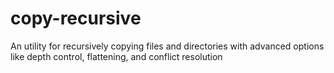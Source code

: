 # copy-recursive
An utility for recursively copying files and directories with advanced options like depth control, flattening, and conflict resolution

